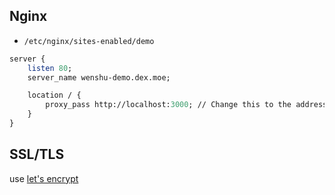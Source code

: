 ## Nginx

- `/etc/nginx/sites-enabled/demo`

```perl
server {
    listen 80;
    server_name wenshu-demo.dex.moe;

    location / {
        proxy_pass http://localhost:3000; // Change this to the address of your app server
    }
}
```

## SSL/TLS

use [let's encrypt](https://letsencrypt.org/)